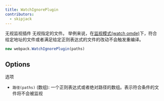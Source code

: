 ```yaml
---
title: WatchIgnorePlugin
contributors:
  - skipjack
---
```


无视监视插件
无视指定的文件。 举例来说，在[监视模式(watch omde)](/configuration/watch)下，符合给定地址的文件或者满足给定正则表达式的文件的改动不会触发重编译。

``` javascript
new webpack.WatchIgnorePlugin(paths)
```


## Options

选项
- `路径(paths)` (数组): 一个正则表达式或者绝对路径的数组。表示符合条件的文件将不会被监视
